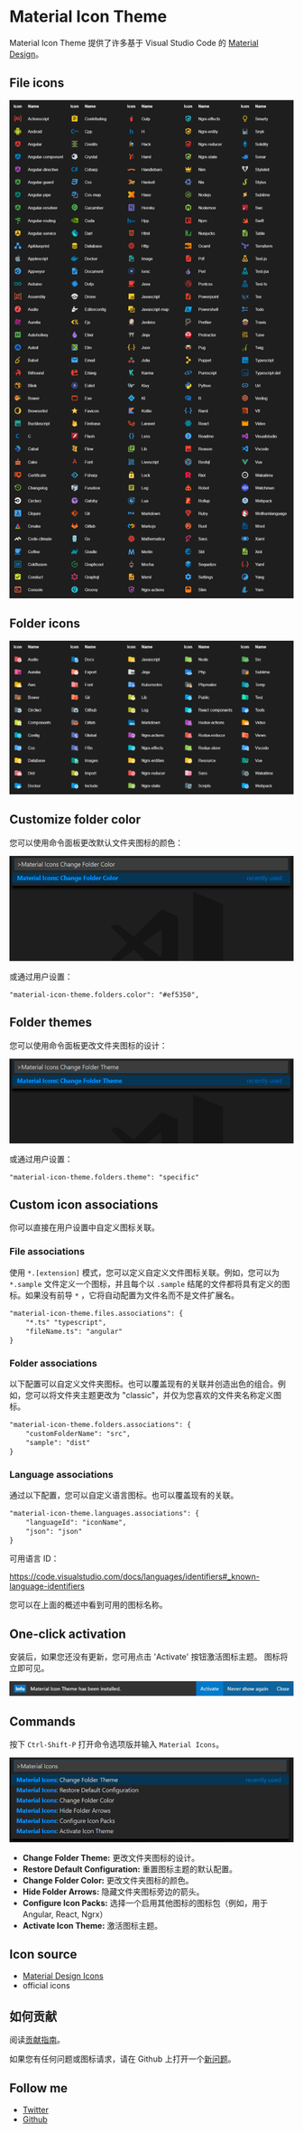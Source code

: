 # Material Icon Theme

Material Icon Theme 提供了许多基于 Visual Studio Code 的 [Material Design](http://www.uisdc.com/comprehensive-material-design-note)。



## File icons

![fileIcons](img/fileIcons.png)



## Folder icons

![folderIcons](img/folderIcons.png)



## Customize folder color

您可以使用命令面板更改默认文件夹图标的颜色：

![set folder color](img/set-folder-color.gif)

或通过用户设置：

```
"material-icon-theme.folders.color": "#ef5350",
```



## Folder themes

您可以使用命令面板更改文件夹图标的设计：

![set folder theme](img/set-folder-theme.gif)

或通过用户设置：

```
"material-icon-theme.folders.theme": "specific"
```



## Custom icon associations

你可以直接在用户设置中自定义图标关联。



### File associations

使用 `*.[extension]` 模式，您可以定义自定义文件图标关联。例如，您可以为 `*.sample` 文件定义一个图标，并且每个以 `.sample` 结尾的文件都将具有定义的图标。如果没有前导 `*` ，它将自动配置为文件名而不是文件扩展名。

```
"material-icon-theme.files.associations": {
    "*.ts" "typescript",
    "fileName.ts": "angular"
}
```



### Folder associations

以下配置可以自定义文件夹图标。也可以覆盖现有的关联并创造出色的组合。例如，您可以将文件夹主题更改为 "classic"，并仅为您喜欢的文件夹名称定义图标。

```
"material-icon-theme.folders.associations": {
    "customFolderName": "src",
    "sample": "dist"
}
```



### Language associations

通过以下配置，您可以自定义语言图标。也可以覆盖现有的关联。

```
"material-icon-theme.languages.associations": {
    "languageId": "iconName",
    "json": "json"
}
```

可用语言 ID：

https://code.visualstudio.com/docs/languages/identifiers#_known-language-identifiers

您可以在上面的概述中看到可用的图标名称。



## One-click activation

安装后，如果您还没有更新，您可用点击 'Activate' 按钮激活图标主题。
图标将立即可见。

![one click activation](img/oneclickactivation.png)



## Commands

按下 `Ctrl-Shift-P` 打开命令选项版并输入 `Material Icons`。

![command Palette](img/commandPalette.png)

- **Change Folder Theme:** 更改文件夹图标的设计。
- **Restore Default Configuration:** 重置图标主题的默认配置。
- **Change Folder Color:** 更改文件夹图标的颜色。
- **Hide Folder Arrows:** 隐藏文件夹图标旁边的箭头。
- **Configure Icon Packs:** 选择一个启用其他图标的图标包（例如，用于 Angular, React, Ngrx）
- **Activate Icon Theme:** 激活图标主题。



## Icon source

- [Material Design Icons](https://materialdesignicons.com/)
- official icons



## 如何贡献

阅读[贡献指南](https://github.com/PKief/vscode-material-icon-theme/blob/master/CONTRIBUTING.md)。

如果您有任何问题或图标请求，请在 Github 上打开一个[新问题](https://github.com/PKief/vscode-material-icon-theme/issues)。



## Follow me

- [Twitter](https://twitter.com/PhilippKief)
- [Github](https://github.com/PKief)





